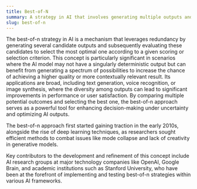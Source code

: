 ```yaml
---
title: Best-of-N
summary: A strategy in AI that involves generating multiple outputs and selecting the best one based on a predefined criterion or scoring function.
slug: best-of-n
---
```


The best-of-n strategy in AI is a mechanism that leverages redundancy by generating several candidate outputs and subsequently evaluating these candidates to select the most optimal one according to a given scoring or selection criterion. This concept is particularly significant in scenarios where the AI model may not have a singularly deterministic output but can benefit from generating a spectrum of possibilities to increase the chance of achieving a higher quality or more contextually relevant result. Its applications are broad, including text generation, voice recognition, or image synthesis, where the diversity among outputs can lead to significant improvements in performance or user satisfaction. By comparing multiple potential outcomes and selecting the best one, the best-of-n approach serves as a powerful tool for enhancing decision-making under uncertainty and optimizing AI outputs.

The best-of-n approach first started gaining traction in the early 2010s, alongside the rise of deep learning techniques, as researchers sought efficient methods to combat issues like mode collapse and lack of creativity in generative models.

Key contributors to the development and refinement of this concept include AI research groups at major technology companies like OpenAI, Google Brain, and academic institutions such as Stanford University, who have been at the forefront of implementing and testing best-of-n strategies within various AI frameworks.

